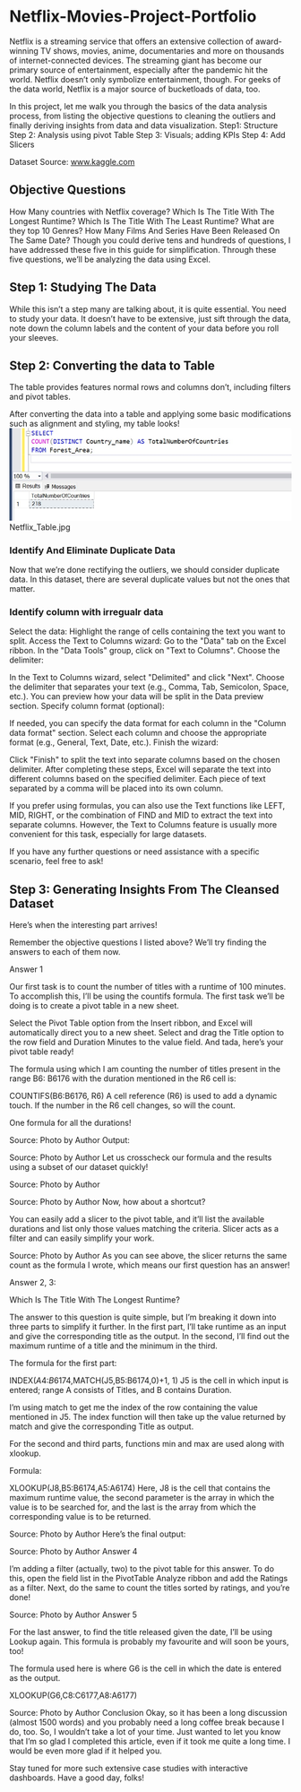 # Netflix-Movies-Project-Portfolio
Netflix is a streaming service that offers an extensive collection of award-winning TV shows, movies, anime, documentaries and more on thousands of internet-connected devices. The streaming giant has become our primary source of entertainment, especially after the pandemic hit the world. Netflix doesn’t only symbolize entertainment, though. For geeks of the data world, Netflix is a major source of bucketloads of data, too. 

In this project, let me walk you through the basics of the data analysis process, from listing the objective questions to cleaning the outliers and finally deriving insights from data and data visualization. 
Step1: Structure
Step 2: Analysis using pivot Table
Step 3: Visuals; adding KPIs
Step 4: Add Slicers

Dataset Source: www.kaggle.com

## Objective Questions
How Many countries with Netflix coverage?
Which Is The Title With The Longest Runtime?
Which Is The Title With The Least Runtime?
What are they top 10 Genres?
How Many Films And Series Have Been Released On The Same Date?
Though you could derive tens and hundreds of questions, I have addressed these five in this guide for simplification. Through these five questions, we’ll be analyzing the data using Excel.

## Step 1: Studying The Data
While this isn’t a step many are talking about, it is quite essential. You need to study your data. It doesn’t have to be extensive, just sift through the data, note down the column labels and the content of your data before you roll your sleeves.

## Step 2: Converting the data to Table
The table provides features normal rows and columns don’t, including filters and pivot tables.

After converting the data into a table and applying some basic modifications such as alignment and styling, my table looks!
![TotalNumberOfCountries](https://github.com/KemyMor/Deforestation_Cohort-Project.Sql/blob/84cf8ec125476eb60b8bb647e58882f864799598/TotalNumberOfCountries.jpg)
Netflix_Table.jpg

### Identify And Eliminate Duplicate Data

Now that we’re done rectifying the outliers, we should consider duplicate data. In this dataset, there are several duplicate values but not the ones that matter.

### Identify column with irregualr data
Select the data: Highlight the range of cells containing the text you want to split.
Access the Text to Columns wizard:
Go to the "Data" tab on the Excel ribbon.
In the "Data Tools" group, click on "Text to Columns".
Choose the delimiter:

In the Text to Columns wizard, select "Delimited" and click "Next".
Choose the delimiter that separates your text (e.g., Comma, Tab, Semicolon, Space, etc.).
You can preview how your data will be split in the Data preview section.
Specify column format (optional):

If needed, you can specify the data format for each column in the "Column data format" section.
Select each column and choose the appropriate format (e.g., General, Text, Date, etc.).
Finish the wizard:

Click "Finish" to split the text into separate columns based on the chosen delimiter.
After completing these steps, Excel will separate the text into different columns based on the specified delimiter. Each piece of text separated by a comma will be placed into its own column.

If you prefer using formulas, you can also use the Text functions like LEFT, MID, RIGHT, or the combination of FIND and MID to extract the text into separate columns. However, the Text to Columns feature is usually more convenient for this task, especially for large datasets.

If you have any further questions or need assistance with a specific scenario, feel free to ask!
## Step 3: Generating Insights From The Cleansed Dataset
Here’s when the interesting part arrives!

Remember the objective questions I listed above? We’ll try finding the answers to each of them now.

Answer 1

Our first task is to count the number of titles with a runtime of 100 minutes. To accomplish this, I’ll be using the countifs formula. The first task we’ll be doing is to create a pivot table in a new sheet.

Select the Pivot Table option from the Insert ribbon, and Excel will automatically direct you to a new sheet. Select and drag the Title option to the row field and Duration Minutes to the value field. And tada, here’s your pivot table ready!

The formula using which I am counting the number of titles present in the range B6: B6176 with the duration mentioned in the R6 cell is:

COUNTIFS(B6:B6176, R6)
A cell reference (R6) is used to add a dynamic touch. If the number in the R6 cell changes, so will the count.

One formula for all the durations!


Source: Photo by Author
Output:


Source: Photo by Author
Let us crosscheck our formula and the results using a subset of our dataset quickly!


Source: Photo by Author

Source: Photo by Author
Now, how about a shortcut?

You can easily add a slicer to the pivot table, and it’ll list the available durations and list only those values matching the criteria. Slicer acts as a filter and can easily simplify your work.


Source: Photo by Author
As you can see above, the slicer returns the same count as the formula I wrote, which means our first question has an answer!

Answer 2, 3:

Which Is The Title With The Longest Runtime?

The answer to this question is quite simple, but I’m breaking it down into three parts to simplify it further. In the first part, I’ll take runtime as an input and give the corresponding title as the output. In the second, I’ll find out the maximum runtime of a title and the minimum in the third.

The formula for the first part:

INDEX($A$4:$B$6174,MATCH(J5,B5:B6174,0)+1, 1)
J5 is the cell in which input is entered; range A consists of Titles, and B contains Duration.

I’m using match to get me the index of the row containing the value mentioned in J5. The index function will then take up the value returned by match and give the corresponding Title as output.

For the second and third parts, functions min and max are used along with xlookup.

Formula:

XLOOKUP(J8,B5:B6174,A5:A6174)
Here, J8 is the cell that contains the maximum runtime value, the second parameter is the array in which the value is to be searched for, and the last is the array from which the corresponding value is to be returned.


Source: Photo by Author
Here’s the final output:


Source: Photo by Author
Answer 4

I’m adding a filter (actually, two) to the pivot table for this answer. To do this, open the field list in the PivotTable Analyze ribbon and add the Ratings as a filter. Next, do the same to count the titles sorted by ratings, and you’re done!


Source: Photo by Author
Answer 5

For the last answer, to find the title released given the date, I’ll be using Lookup again. This formula is probably my favourite and will soon be yours, too!

The formula used here is where G6 is the cell in which the date is entered as the output.

XLOOKUP(G6,C8:C6177,A8:A6177)

Source: Photo by Author
Conclusion
Okay, so it has been a long discussion (almost 1500 words) and you probably need a long coffee break because I do, too. So, I wouldn’t take a lot of your time. Just wanted to let you know that I’m so glad I completed this article, even if it took me quite a long time. I would be even more glad if it helped you.

Stay tuned for more such extensive case studies with interactive dashboards. Have a good day, folks!

